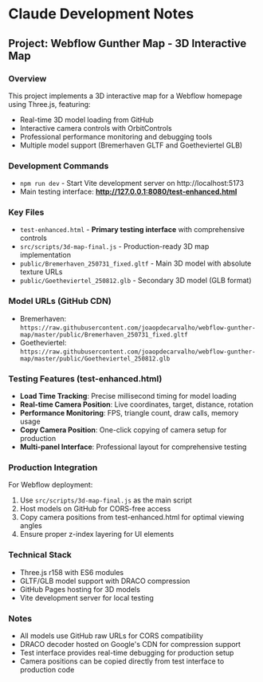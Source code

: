 # Claude Development Notes

## Project: Webflow Gunther Map - 3D Interactive Map

### Overview
This project implements a 3D interactive map for a Webflow homepage using Three.js, featuring:
- Real-time 3D model loading from GitHub
- Interactive camera controls with OrbitControls  
- Professional performance monitoring and debugging tools
- Multiple model support (Bremerhaven GLTF and Goetheviertel GLB)

### Development Commands
- `npm run dev` - Start Vite development server on http://localhost:5173
- Main testing interface: **http://127.0.0.1:8080/test-enhanced.html**

### Key Files
- `test-enhanced.html` - **Primary testing interface** with comprehensive controls
- `src/scripts/3d-map-final.js` - Production-ready 3D map implementation
- `public/Bremerhaven_250731_fixed.gltf` - Main 3D model with absolute texture URLs
- `public/Goetheviertel_250812.glb` - Secondary 3D model (GLB format)

### Model URLs (GitHub CDN)
- Bremerhaven: `https://raw.githubusercontent.com/joaopdecarvalho/webflow-gunther-map/master/public/Bremerhaven_250731_fixed.gltf`
- Goetheviertel: `https://raw.githubusercontent.com/joaopdecarvalho/webflow-gunther-map/master/public/Goetheviertel_250812.glb`

### Testing Features (test-enhanced.html)
- **Load Time Tracking**: Precise millisecond timing for model loading
- **Real-time Camera Position**: Live coordinates, target, distance, rotation
- **Performance Monitoring**: FPS, triangle count, draw calls, memory usage
- **Copy Camera Position**: One-click copying of camera setup for production
- **Multi-panel Interface**: Professional layout for comprehensive testing

### Production Integration
For Webflow deployment:
1. Use `src/scripts/3d-map-final.js` as the main script
2. Host models on GitHub for CORS-free access
3. Copy camera positions from test-enhanced.html for optimal viewing angles
4. Ensure proper z-index layering for UI elements

### Technical Stack
- Three.js r158 with ES6 modules
- GLTF/GLB model support with DRACO compression
- GitHub Pages hosting for 3D models
- Vite development server for local testing

### Notes
- All models use GitHub raw URLs for CORS compatibility
- DRACO decoder hosted on Google's CDN for compression support
- Test interface provides real-time debugging for production setup
- Camera positions can be copied directly from test interface to production code